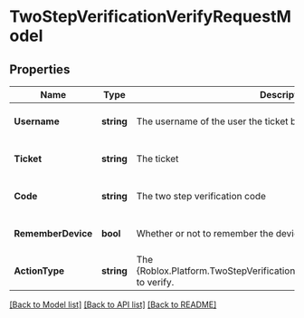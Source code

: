 # TwoStepVerificationVerifyRequestModel

## Properties
Name | Type | Description | Notes
------------ | ------------- | ------------- | -------------
**Username** | **string** | The username of the user the ticket belongs to | [optional] [default to null]
**Ticket** | **string** | The ticket | [optional] [default to null]
**Code** | **string** | The two step verification code | [optional] [default to null]
**RememberDevice** | **bool** | Whether or not to remember the device for two step verification. | [optional] [default to null]
**ActionType** | **string** | The {Roblox.Platform.TwoStepVerification.TwoStepVerificationActionType} to verify. | [optional] [default to null]

[[Back to Model list]](../README.md#documentation-for-models) [[Back to API list]](../README.md#documentation-for-api-endpoints) [[Back to README]](../README.md)


